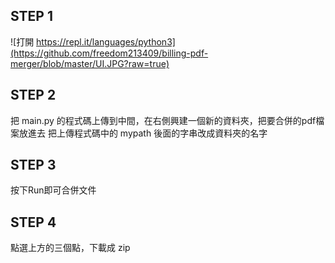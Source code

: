 ## STEP 1 

![打開 https://repl.it/languages/python3](https://github.com/freedom213409/billing-pdf-merger/blob/master/UI.JPG?raw=true)

## STEP 2
把 main.py 的程式碼上傳到中間，在右側興建一個新的資料夾，把要合併的pdf檔案放進去
把上傳程式碼中的 mypath 後面的字串改成資料夾的名字

## STEP 3
按下Run即可合併文件

## STEP 4
點選上方的三個點，下載成 zip 
